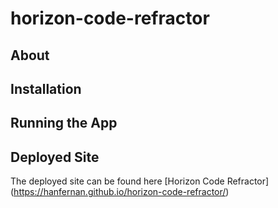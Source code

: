 # horizon-code-refractor

## About


## Installation

## Running the App

## Deployed Site

The deployed site can be found here [Horizon Code Refractor] (https://hanfernan.github.io/horizon-code-refractor/)